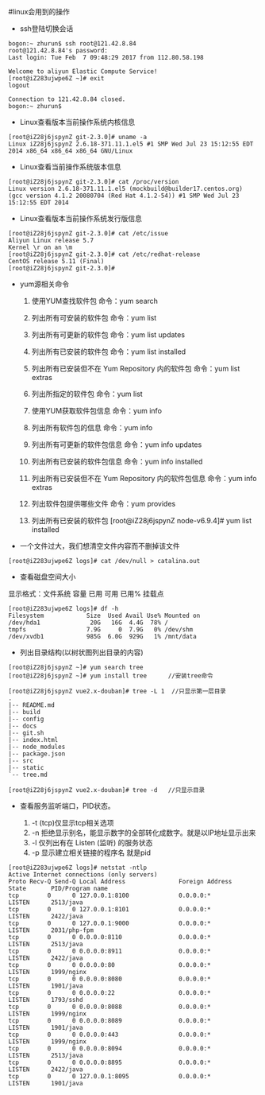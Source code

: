 #linux会用到的操作

* ssh登陆切换会话

```shell
bogon:~ zhurun$ ssh root@121.42.8.84
root@121.42.8.84's password: 
Last login: Tue Feb  7 09:48:29 2017 from 112.80.58.198

Welcome to aliyun Elastic Compute Service!
[root@iZ283ujwpe6Z ~]# exit
logout

Connection to 121.42.8.84 closed.
bogon:~ zhurun$
```

* Linux查看版本当前操作系统内核信息

```shell
[root@iZ28j6jspynZ git-2.3.0]# uname -a
Linux iZ28j6jspynZ 2.6.18-371.11.1.el5 #1 SMP Wed Jul 23 15:12:55 EDT 2014 x86_64 x86_64 x86_64 GNU/Linux
```

* Linux查看当前操作系统版本信息

```shell
[root@iZ28j6jspynZ git-2.3.0]# cat /proc/version
Linux version 2.6.18-371.11.1.el5 (mockbuild@builder17.centos.org) (gcc version 4.1.2 20080704 (Red Hat 4.1.2-54)) #1 SMP Wed Jul 23 15:12:55 EDT 2014
```

* Linux查看版本当前操作系统发行版信息

```shell
[root@iZ28j6jspynZ git-2.3.0]# cat /etc/issue
Aliyun Linux release 5.7
Kernel \r on an \m
[root@iZ28j6jspynZ git-2.3.0]# cat /etc/redhat-release
CentOS release 5.11 (Final)
[root@iZ28j6jspynZ git-2.3.0]# 
```

* yum源相关命令
	1. 使用YUM查找软件包
	命令：yum search 

	2. 列出所有可安装的软件包 
	命令：yum list 

	3. 列出所有可更新的软件包 
	命令：yum list updates 

	4. 列出所有已安装的软件包 
	命令：yum list installed
 
	5. 列出所有已安装但不在 Yum Repository 内的软件包 
	命令：yum list extras
 
	6. 列出所指定的软件包 
	命令：yum list
 
	7. 使用YUM获取软件包信息 
	命令：yum info
 
	8. 列出所有软件包的信息 
	命令：yum info
 
	9. 列出所有可更新的软件包信息 
	命令：yum info updates
 
	10. 列出所有已安装的软件包信息 
	命令：yum info installed
 
	11. 列出所有已安装但不在 Yum Repository 内的软件包信息 
	命令：yum info extras
 
	12. 列出软件包提供哪些文件 
	命令：yum provides
	13. 列出所有已安装的软件包
	[root@iZ28j6jspynZ node-v6.9.4]# yum list installed

* 一个文件过大，我们想清空文件内容而不删掉该文件

```shell
[root@iZ283ujwpe6Z logs]# cat /dev/null > catalina.out
```

* 查看磁盘空间大小

显示格式：文件系统 容量 已用 可用 已用% 挂载点
```shell
[root@iZ283ujwpe6Z logs]# df -h
Filesystem            Size  Used Avail Use% Mounted on
/dev/hda1              20G   16G  4.4G  78% /
tmpfs                 7.9G     0  7.9G   0% /dev/shm
/dev/xvdb1            985G  6.0G  929G   1% /mnt/data
```
* 列出目录结构(以树状图列出目录的内容)

```shell
[root@iZ28j6jspynZ ~]# yum search tree
[root@iZ28j6jspynZ ~]# yum install tree      //安装tree命令
```
```shell
[root@iZ28j6jspynZ vue2.x-douban]# tree -L 1  //只显示第一层目录
.
|-- README.md
|-- build
|-- config
|-- docs
|-- git.sh
|-- index.html
|-- node_modules
|-- package.json
|-- src
|-- static
`-- tree.md
```
```shell
[root@iZ28j6jspynZ vue2.x-douban]# tree -d   //只显示目录
```

* 查看服务监听端口，PID状态。

	1. -t (tcp)仅显示tcp相关选项
	2. -n 拒绝显示别名，能显示数字的全部转化成数字。就是以IP地址显示出来
	3. -l 仅列出有在 Listen (监听) 的服务状态
	4. -p 显示建立相关链接的程序名  就是pid

```shell
[root@iZ283ujwpe6Z logs]# netstat -ntlp
Active Internet connections (only servers)
Proto Recv-Q Send-Q Local Address               Foreign Address             State       PID/Program name   
tcp        0      0 127.0.0.1:8100              0.0.0.0:*                   LISTEN      2513/java           
tcp        0      0 127.0.0.1:8101              0.0.0.0:*                   LISTEN      2422/java           
tcp        0      0 127.0.0.1:9000              0.0.0.0:*                   LISTEN      2031/php-fpm        
tcp        0      0 0.0.0.0:8110                0.0.0.0:*                   LISTEN      2513/java           
tcp        0      0 0.0.0.0:8911                0.0.0.0:*                   LISTEN      2422/java           
tcp        0      0 0.0.0.0:80                  0.0.0.0:*                   LISTEN      1999/nginx          
tcp        0      0 0.0.0.0:8080                0.0.0.0:*                   LISTEN      1901/java           
tcp        0      0 0.0.0.0:22                  0.0.0.0:*                   LISTEN      1793/sshd           
tcp        0      0 0.0.0.0:8088                0.0.0.0:*                   LISTEN      1999/nginx          
tcp        0      0 0.0.0.0:8089                0.0.0.0:*                   LISTEN      1901/java           
tcp        0      0 0.0.0.0:443                 0.0.0.0:*                   LISTEN      1999/nginx          
tcp        0      0 0.0.0.0:8094                0.0.0.0:*                   LISTEN      2513/java           
tcp        0      0 0.0.0.0:8895                0.0.0.0:*                   LISTEN      2422/java           
tcp        0      0 127.0.0.1:8095              0.0.0.0:*                   LISTEN      1901/java
```
